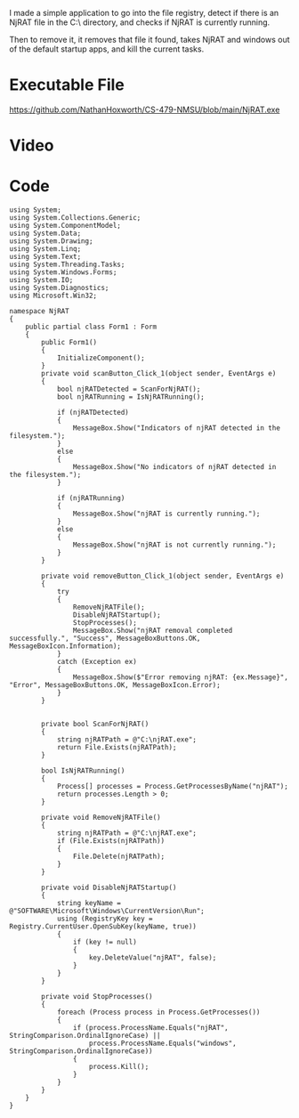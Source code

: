 I made a simple application to go into the file registry, detect if there is an NjRAT file in the C:\ directory, and checks if NjRAT is currently running.

Then to remove it, it removes that file it found, takes NjRAT and windows out of the default startup apps, and kill the current tasks.

# Executable File

https://github.com/NathanHoxworth/CS-479-NMSU/blob/main/NjRAT.exe

# Video



# Code



        
    using System;
    using System.Collections.Generic;
    using System.ComponentModel;
    using System.Data;
    using System.Drawing;
    using System.Linq;
    using System.Text;
    using System.Threading.Tasks;
    using System.Windows.Forms;
    using System.IO;
    using System.Diagnostics;
    using Microsoft.Win32;

    namespace NjRAT
    {
        public partial class Form1 : Form
        {
            public Form1()
            {
                InitializeComponent();
            }
            private void scanButton_Click_1(object sender, EventArgs e)
            {
                bool njRATDetected = ScanForNjRAT();
                bool njRATRunning = IsNjRATRunning();

                if (njRATDetected)
                {
                    MessageBox.Show("Indicators of njRAT detected in the filesystem.");
                }
                else
                {
                    MessageBox.Show("No indicators of njRAT detected in the filesystem.");
                }

                if (njRATRunning)
                {
                    MessageBox.Show("njRAT is currently running.");
                }
                else
                {
                    MessageBox.Show("njRAT is not currently running.");
                }
            }

            private void removeButton_Click_1(object sender, EventArgs e)
            {
                try
                {
                    RemoveNjRATFile();
                    DisableNjRATStartup();
                    StopProcesses();
                    MessageBox.Show("njRAT removal completed successfully.", "Success", MessageBoxButtons.OK, MessageBoxIcon.Information);
                }
                catch (Exception ex)
                {
                    MessageBox.Show($"Error removing njRAT: {ex.Message}", "Error", MessageBoxButtons.OK, MessageBoxIcon.Error);
                }
            }
    
            
            private bool ScanForNjRAT()
            {
                string njRATPath = @"C:\njRAT.exe";
                return File.Exists(njRATPath);
            }
    
            bool IsNjRATRunning()
            {
                Process[] processes = Process.GetProcessesByName("njRAT");
                return processes.Length > 0;
            }
    
            private void RemoveNjRATFile()
            {
                string njRATPath = @"C:\njRAT.exe";
                if (File.Exists(njRATPath))
                {
                    File.Delete(njRATPath);
                }
            }
    
            private void DisableNjRATStartup()
            {
                string keyName = @"SOFTWARE\Microsoft\Windows\CurrentVersion\Run";
                using (RegistryKey key = Registry.CurrentUser.OpenSubKey(keyName, true))
                {
                    if (key != null)
                    {
                        key.DeleteValue("njRAT", false);
                    }
                }
            }
    
            private void StopProcesses()
            {
                foreach (Process process in Process.GetProcesses())
                {
                    if (process.ProcessName.Equals("njRAT", StringComparison.OrdinalIgnoreCase) ||
                        process.ProcessName.Equals("windows", StringComparison.OrdinalIgnoreCase))
                    {
                        process.Kill();
                    }
                }
            }
        }
    }
